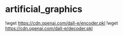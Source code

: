 # artificial_graphics




!wget https://cdn.openai.com/dall-e/encoder.pkl
!wget https://cdn.openai.com/dall-e/decoder.pkl
